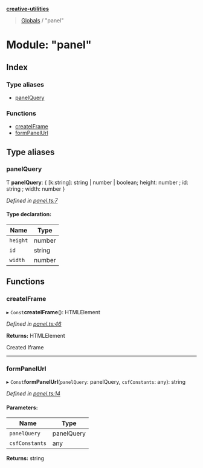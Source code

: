 **[creative-utilities](../README.md)**

> [Globals](../globals.md) / "panel"

# Module: "panel"

## Index

### Type aliases

* [panelQuery](_panel_.md#panelquery)

### Functions

* [createIFrame](_panel_.md#createiframe)
* [formPanelUrl](_panel_.md#formpanelurl)

## Type aliases

### panelQuery

Ƭ  **panelQuery**: { [k:string]: string \| number \| boolean; height: number ; id: string ; width: number  }

*Defined in [panel.ts:7](https://github.com/Specless-Next/creative-utilities/blob/aa1e21c/src/panel.ts#L7)*

#### Type declaration:

Name | Type |
------ | ------ |
`height` | number |
`id` | string |
`width` | number |

## Functions

### createIFrame

▸ `Const`**createIFrame**(): HTMLElement

*Defined in [panel.ts:46](https://github.com/Specless-Next/creative-utilities/blob/aa1e21c/src/panel.ts#L46)*

**Returns:** HTMLElement

Created Iframe

___

### formPanelUrl

▸ `Const`**formPanelUrl**(`panelQuery`: panelQuery, `csfConstants`: any): string

*Defined in [panel.ts:14](https://github.com/Specless-Next/creative-utilities/blob/aa1e21c/src/panel.ts#L14)*

#### Parameters:

Name | Type |
------ | ------ |
`panelQuery` | panelQuery |
`csfConstants` | any |

**Returns:** string
